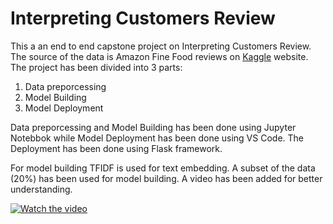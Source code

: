 
# Interpreting Customers Review

This a an end to end capstone project on Interpreting Customers Review. The source of the data is Amazon Fine Food reviews on [Kaggle](#https://www.kaggle.com/datasets/snap/amazon-fine-food-reviews) website. The project has been divided into 3 parts:
1. Data preporcessing
2. Model Building
3. Model Deployment

Data preporcessing and Model Building has been done using Jupyter Notebbok while Model Deployment has been done using VS Code. The Deployment has been done using Flask framework. 

For model building TFIDF is used for text embedding. A subset of the data (20%) has been used for model building. A video has been added for better understanding.

[![Watch the video](https://img.youtube.com/vi/9Rp0zpxQhDo/maxresdefault.jpg)](https://www.youtube.com/watch?v=9Rp0zpxQhDo)
